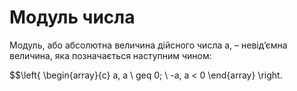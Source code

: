 # Модуль числа

Модуль, або абсолютна величина дійсного числа a, – невід’ємна величина, яка позначається наступним чином:

$$\left\{
\begin{array}{c}
a, a \ geq 0; \\
-a, a < 0
\end{array}
\right.
